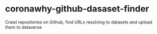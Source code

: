 # coronawhy-github-dasaset-finder
Crawl repositories on Github, find URLs resolving to datasets and upload them to dataverse
